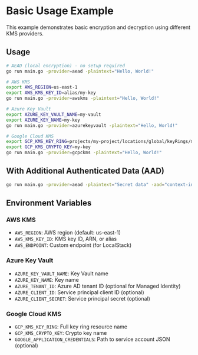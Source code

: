 # Basic Usage Example

This example demonstrates basic encryption and decryption using different KMS providers.

## Usage

```bash
# AEAD (local encryption) - no setup required
go run main.go -provider=aead -plaintext="Hello, World!"

# AWS KMS
export AWS_REGION=us-east-1
export AWS_KMS_KEY_ID=alias/my-key
go run main.go -provider=awskms -plaintext="Hello, World!"

# Azure Key Vault
export AZURE_KEY_VAULT_NAME=my-vault
export AZURE_KEY_NAME=my-key
go run main.go -provider=azurekeyvault -plaintext="Hello, World!"

# Google Cloud KMS
export GCP_KMS_KEY_RING=projects/my-project/locations/global/keyRings/my-ring
export GCP_KMS_CRYPTO_KEY=my-key
go run main.go -provider=gcpckms -plaintext="Hello, World!"
```

## With Additional Authenticated Data (AAD)

```bash
go run main.go -provider=aead -plaintext="Secret data" -aad="context-info"
```

## Environment Variables

### AWS KMS
- `AWS_REGION`: AWS region (default: us-east-1)
- `AWS_KMS_KEY_ID`: KMS key ID, ARN, or alias
- `AWS_ENDPOINT`: Custom endpoint (for LocalStack)

### Azure Key Vault
- `AZURE_KEY_VAULT_NAME`: Key Vault name
- `AZURE_KEY_NAME`: Key name
- `AZURE_TENANT_ID`: Azure AD tenant ID (optional for Managed Identity)
- `AZURE_CLIENT_ID`: Service principal client ID (optional)
- `AZURE_CLIENT_SECRET`: Service principal secret (optional)

### Google Cloud KMS
- `GCP_KMS_KEY_RING`: Full key ring resource name
- `GCP_KMS_CRYPTO_KEY`: Crypto key name
- `GOOGLE_APPLICATION_CREDENTIALS`: Path to service account JSON (optional)